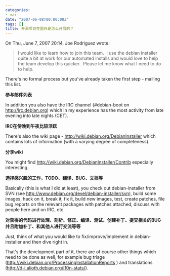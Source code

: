 ```yaml
---
categories:
- var
date: "2007-06-08T00:00:00Z"
tags: []
title: 开源项目在国外是怎么开展的？
---
```


On Thu, June 7, 2007 20:14, Joe Rodriguez wrote:
> I would like to learn how to join this team. &nbsp;I use the debian installer
> quite a bit at work for our automated installs and would love to help 
> the team develop this quicker. &nbsp;Please let me know what I need to do to
> help.

There's no formal process but you've already taken the first step -
mailing this list.

**参与邮件列表**

In addition you also have the IRC channel (#debian-boot on <http://irc.debian.org>)
which in my experience has the most activity from late evening into late 
nights (CET).

**IRC在傍晚到午夜比较活跃**

There's also the wiki page - <a href="http://wiki.debian.org/DebianInstaller" target="_blank" onclick="return top.js.OpenExtLink(window,event,this)">http://wiki.debian.org/DebianInstaller </a> which
contains lots of information (with a varying degree of completeness).

**分享wiki**

You might find <a href="http://wiki.debian.org/DebianInstaller/Contrib" target="_blank" onclick="return top.js.OpenExtLink(window,event,this)">  http://wiki.debian.org/DebianInstaller/Contrib</a> especially interesting.

**选择感兴趣的工作，TODO、翻译、BUG、文档等**

Basically (this is what I did at least), you check out debian-installer
from SVN (see <a href="http://www.debian.org/devel/debian-installer/svn" target="_blank" onclick="return top.js.OpenExtLink(window,event,this)">  http://www.debian.org/devel/debian-installer/svn</a>), build
some images, hack on it, break it, fix it, build new images, test, create
patches, file bug reports on the relevant packages with patches attached,
discuss with people here and on IRC, etc. 

**对获得的代码进行处理、剖析、修正、编译、测试、创建补丁、提交相关的BUG并且附加补丁、和其他人进行交流等等**

Just, think of what you would like to fix/improve/implement in
debian-installer and then dive right in.

That's the development part of it, there are of course other things which 
need to be done as well, for example bug triage
(<a href="http://wiki.debian.org/ProcessingInstallationReports" target="_blank" onclick="return top.js.OpenExtLink(window,event,this)">http://wiki.debian.org/ProcessingInstallationReports </a>) and translations
(<a href="http://d-i.alioth.debian.org/l10n-stats/" target="_blank" onclick="return top.js.OpenExtLink(window,event,this)">http://d-i.alioth.debian.org/l10n-stats/</a>).
